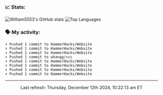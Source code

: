 ### 📈 Stats:
![William5553's GitHub stats](https://gh-readme-stats-git-main-william5553s-projects.vercel.app/api?username=wkangg&show_icons=true&theme=dark&include_all_commits=true&count_private=true&hide_border=true)
![Top Languages](https://gh-readme-stats-git-main-william5553s-projects.vercel.app/api/top-langs/?username=wkangg&langs_count=10&layout=compact&theme=dark&include_all_commits=true&count_private=true&hide_border=true)

### 🗣 My activity:
```
⬆️ Pushed 1 commit to HammerHacks/Website
⬆️ Pushed 1 commit to HammerHacks/Website
⬆️ Pushed 1 commit to HammerHacks/Website
⬆️ Pushed 1 commit to wkangg/ccc
⬆️ Pushed 1 commit to HammerHacks/Website
⬆️ Pushed 1 commit to HammerHacks/Website
⬆️ Pushed 1 commit to HammerHacks/Website
⬆️ Pushed 1 commit to HammerHacks/Website
```

------------
<p align="center">Last refresh: Thursday, December 12th 2024, 10:22:13 am ET</p>

